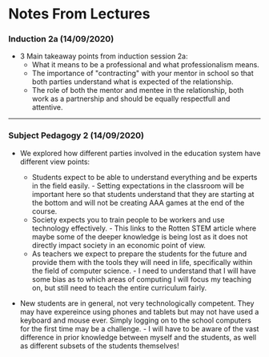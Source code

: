 # Notes From Lectures

### Induction 2a (14/09/2020) 
* 3 Main takeaway points from induction session 2a:
  * What it means to be a professional and what professionalism means.
  * The importance of "contracting" with your mentor in school so that both parties understand what is expected of the relationship.
  * The role of both the mentor and mentee in the relationship, both work as a partnership and should be equally respectfull and attentive.
---

### Subject Pedagogy 2 (14/09/2020)
* We explored how different parties involved in the education system have different view points:
    * Students expect to be able to understand everything and be experts in the field easily. - Setting expectations in the classroom will be important here so that students understand that they are starting at the bottom and will not be creating AAA games at the end of the course.
    * Society expects you to train people to be workers and use technology effectively. - This links to the Rotten STEM article where maybe some of the deeper knowledge is being lost as it does not directly impact society in an economic point of view.
    * As teachers we expect to prepare the students for the future and provide them with the tools they will need in life, specifically within the field of computer science. - I need to understand that I will have some bias as to which areas of computing I will focus my teaching on, but still need to teach the entire curriculum fairly.   

* New students are in general, not very technologically competent. They may have expereince using phones and tablets but may not have used a keyboard and mouse ever. Simply logging on to the school computers for the first time may be a challenge. - I will have to be aware of the vast difference in prior knowledge between myself and the students, as well as different subsets of the students themselves!


